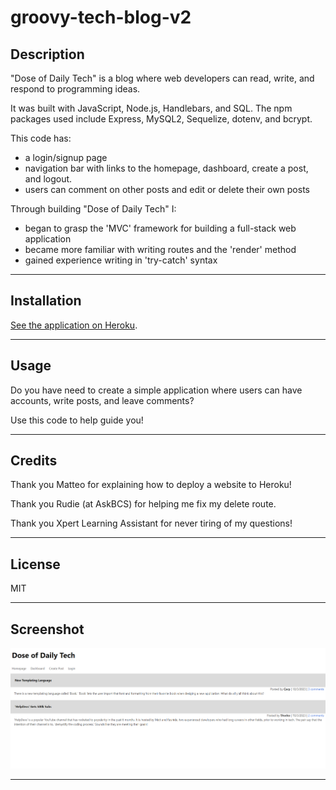 # groovy-tech-blog-v2

## Description

"Dose of Daily Tech" is a blog where web developers can read, write, and respond to programming ideas.

It was built with JavaScript, Node.js, Handlebars, and SQL. The npm packages used include Express, MySQL2, Sequelize, dotenv, and bcrypt.

This code has:

- a login/signup page
- navigation bar with links to the homepage, dashboard, create a post, and logout.
- users can comment on other posts and edit or delete their own posts

Through building "Dose of Daily Tech" I:

- began to grasp the 'MVC' framework for building a full-stack web application
- became more familiar with writing routes and the 'render' method
- gained experience writing in 'try-catch' syntax 

---

## Installation

 [See the application on Heroku](https://groovy-tech-blog-v2-9abbdd8362ed.herokuapp.com/). 

---

## Usage

Do you have need to create a simple application where users can have accounts, write posts, and leave comments?

Use this code to help guide you!

---

## Credits

Thank you Matteo for explaining how to deploy a website to Heroku!

Thank you Rudie (at AskBCS) for helping me fix my delete route.

Thank you Xpert Learning Assistant for never tiring of my questions!

---

## License

MIT

---

## Screenshot

!["Dose of Daily Tech" image](/assets/dose-of-daily-tech.png)

---
